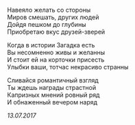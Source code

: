Навеяло желать со стороны  
Миров смешать, других людей  
Дойдя пешком до глубины   
Приобретаю вкус друзей-зверей  

Когда в истории Загадка есть  
Вы несомненно живы и желанны  
И стоит ей на корточки присесть  
Улыбки ваши, тотчас некрасиво странны  

Сливайся романтичный взгляд  
Ты ждешь награды страстной  
Капризных мнений ровный ряд   
И обнаженный вечером наряд  

*13.07.2017*